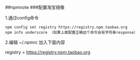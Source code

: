 ##npmnote
###配置淘宝镜像

1.通过config命令

```shell
npm config set registry https://registry.npm.taobao.org  
npm info underscore （如果上面配置正确这个命令会有字符串response）
```

2.编辑 ~/.npmrc 加入下面内容

registry = https://registry.npm.taobao.org